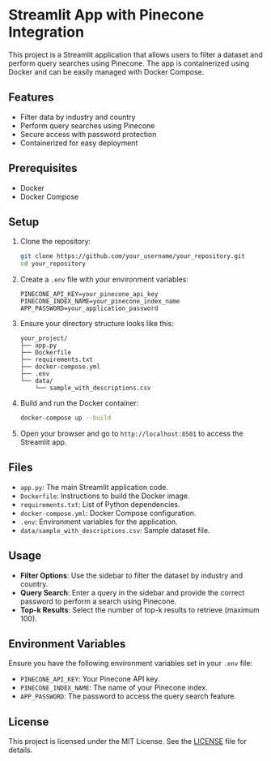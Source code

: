 # Streamlit App with Pinecone Integration

This project is a Streamlit application that allows users to filter a dataset and perform query searches using Pinecone. The app is containerized using Docker and can be easily managed with Docker Compose.

## Features

- Filter data by industry and country
- Perform query searches using Pinecone
- Secure access with password protection
- Containerized for easy deployment

## Prerequisites

- Docker
- Docker Compose

## Setup

1. Clone the repository:
    ```sh
    git clone https://github.com/your_username/your_repository.git
    cd your_repository
    ```

2. Create a `.env` file with your environment variables:
    ```plaintext
    PINECONE_API_KEY=your_pinecone_api_key
    PINECONE_INDEX_NAME=your_pinecone_index_name
    APP_PASSWORD=your_application_password
    ```

3. Ensure your directory structure looks like this:
    ```
    your_project/
    ├── app.py
    ├── Dockerfile
    ├── requirements.txt
    ├── docker-compose.yml
    ├── .env
    └── data/
        └── sample_with_descriptions.csv
    ```

4. Build and run the Docker container:
    ```sh
    docker-compose up --build
    ```

5. Open your browser and go to `http://localhost:8501` to access the Streamlit app.

## Files

- `app.py`: The main Streamlit application code.
- `Dockerfile`: Instructions to build the Docker image.
- `requirements.txt`: List of Python dependencies.
- `docker-compose.yml`: Docker Compose configuration.
- `.env`: Environment variables for the application.
- `data/sample_with_descriptions.csv`: Sample dataset file.

## Usage

- **Filter Options**: Use the sidebar to filter the dataset by industry and country.
- **Query Search**: Enter a query in the sidebar and provide the correct password to perform a search using Pinecone.
- **Top-k Results**: Select the number of top-k results to retrieve (maximum 100).

## Environment Variables

Ensure you have the following environment variables set in your `.env` file:

- `PINECONE_API_KEY`: Your Pinecone API key.
- `PINECONE_INDEX_NAME`: The name of your Pinecone index.
- `APP_PASSWORD`: The password to access the query search feature.

## License

This project is licensed under the MIT License. See the [LICENSE](LICENSE) file for details.
